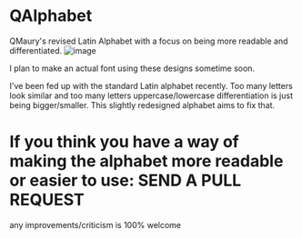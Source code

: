 # QAlphabet
QMaury's revised Latin Alphabet with a focus on being more readable and differentiated.
![image](https://user-images.githubusercontent.com/87496773/142778878-321dc9d0-ea09-4ce1-a054-3b3ecdbd899c.png)

I plan to make an actual font using these designs sometime soon.

I've been fed up with the standard Latin alphabet recently. Too many letters look similar and too many letters uppercase/lowercase differentiation is just being bigger/smaller. This slightly redesigned alphabet aims to fix that.

# If you think you have a way of making the alphabet more readable or easier to use: SEND A PULL REQUEST
any improvements/criticism is 100% welcome
